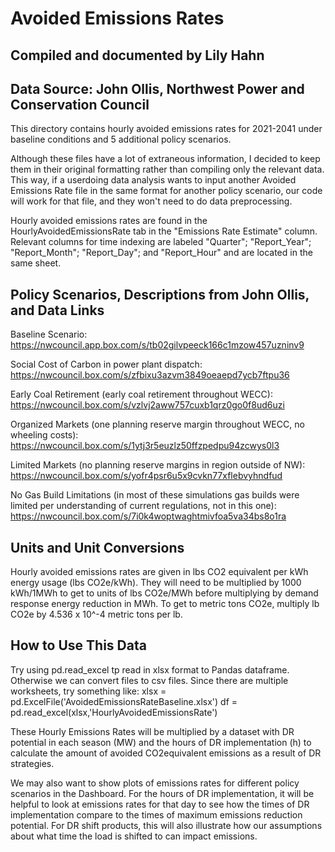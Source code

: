 # Avoided Emissions Rates
## Compiled and documented by Lily Hahn
## Data Source: John Ollis, Northwest Power and Conservation Council

This directory contains hourly avoided emissions rates for 2021-2041 under baseline conditions and 5 additional policy scenarios. 

Although these files have a lot of extraneous information, I decided to keep them in their original formatting rather than compiling only the relevant data. This way, if a userdoing data analysis wants to input another Avoided Emissions Rate file in the same format for another policy scenario, our code will work for that file, and they won't need to do data preprocessing.

Hourly avoided emissions rates are found in the HourlyAvoidedEmissionsRate tab in the "Emissions Rate Estimate" column. Relevant columns for time indexing are labeled "Quarter"; "Report_Year"; "Report_Month"; "Report_Day"; and "Report_Hour" and are located in the same sheet.

## Policy Scenarios, Descriptions from John Ollis, and Data Links

Baseline Scenario: https://nwcouncil.app.box.com/s/tb02gilvpeeck166c1mzow457uzninv9

Social Cost of Carbon in power plant dispatch: https://nwcouncil.box.com/s/zfbixu3azvm3849oeaepd7ycb7ftpu36

Early Coal Retirement (early coal retirement throughout WECC): https://nwcouncil.box.com/s/vzlvj2aww757cuxb1qrz0go0f8ud6uzi

Organized Markets (one planning reserve margin throughout WECC, no wheeling costs): https://nwcouncil.box.com/s/1ytj3r5euzlz50ffzpedpu94zcwys0l3

Limited Markets (no planning reserve margins in region outside of NW): https://nwcouncil.box.com/s/yofr4psr6u5x9cvkn77xflebvyhndfud

No Gas Build Limitations (in most of these simulations gas builds were limited per understanding of current regulations, not in this one): https://nwcouncil.box.com/s/7i0k4woptwaghtmivfoa5va34bs8o1ra

## Units and Unit Conversions

Hourly avoided emissions rates are given in lbs CO2 equivalent per kWh energy usage (lbs CO2e/kWh). They will need to be multiplied by 1000 kWh/1MWh to get to units of lbs CO2e/MWh before multiplying by demand response energy reduction in MWh. To get to metric tons CO2e, multiply lb CO2e by 4.536 x 10^-4 metric tons per lb.

## How to Use This Data
Try using pd.read_excel tp read in xlsx format to Pandas dataframe. Otherwise we can convert files to csv files. Since there are multiple worksheets, try something like:
xlsx = pd.ExcelFile('AvoidedEmissionsRateBaseline.xlsx')
df = pd.read_excel(xlsx,'HourlyAvoidedEmissionsRate')

These Hourly Emissions Rates will be multiplied by a dataset with DR potential in each season (MW) and the hours of DR implementation (h) to calculate the amount of avoided CO2equivalent emissions as a result of DR strategies.

We may also want to show plots of emissions rates for different policy scenarios in the Dashboard. For the hours of DR implementation, it will be helpful to look at emissions rates for that day to see how the times of DR implementation compare to the times of maximum emissions reduction potential. For DR shift products, this will also illustrate how our assumptions about what time the load is shifted to can impact emissions.  

